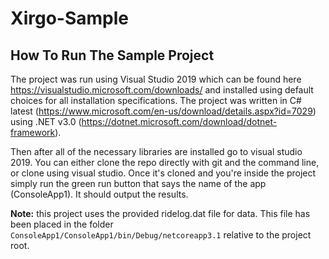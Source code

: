 # Xirgo-Sample

## How To Run The Sample Project

The project was run using Visual Studio 2019 which can be found here https://visualstudio.microsoft.com/downloads/ and installed using default choices for all installation specifications. The project was written in C# latest (https://www.microsoft.com/en-us/download/details.aspx?id=7029) using .NET v3.0 (https://dotnet.microsoft.com/download/dotnet-framework).

Then after all of the necessary libraries are installed go to visual studio 2019. You can either clone the repo directly with git and the command line, or clone using visual studio. Once it's cloned and you're inside the project simply run the green run button that says the name of the app (ConsoleApp1). It should output the results. 

**Note:** this project uses the provided ridelog.dat file for data. This file has been placed in the folder ```ConsoleApp1/ConsoleApp1/bin/Debug/netcoreapp3.1``` relative to the project root.
